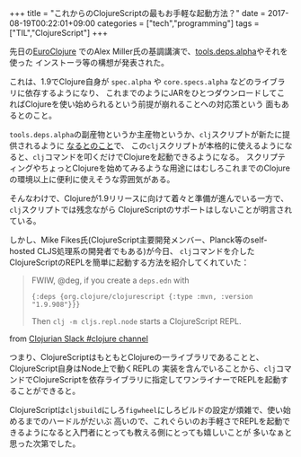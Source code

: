 +++
title = "これからのClojureScriptの最もお手軽な起動方法？"
date = 2017-08-19T00:22:01+09:00
categories = ["tech","programming"]
tags = ["TIL","ClojureScript"]
+++

先日の[EuroClojure](https://www.youtube.com/playlist?list=PLZdCLR02grLpzt6WENiHe16-vx74VbCw_)
でのAlex Miller氏の基調講演で、[tools.deps.alpha](https://github.com/clojure/tools.deps.alpha)やそれを使った
インストーラ等の構想が発表された。

<!--more-->

これは、1.9でClojure自身が `spec.alpha` や `core.specs.alpha` などのライブラリに依存するようになり、
これまでのようにJARをひとつダウンロードしてこればClojureを使い始められるという前提が崩れることへの対応策という
面もあるとのこと。

`tools.deps.alpha`の副産物というか主産物というか、`clj`スクリプトが新たに提供されるように
[なるとのこと](https://github.com/clojure/tools.deps.alpha#clj-script)で、
この`clj`スクリプトが本格的に使えるようになると、`clj`コマンドを叩くだけでClojureを起動できるようになる。
スクリプティングやちょっとClojureを始めてみるような用途にはむしろこれまでのClojureの環境以上に便利に使えそうな雰囲気がある。

そんなわけで、Clojureが1.9リリースに向けて着々と準備が進んでいる一方で、`clj`スクリプトでは残念ながら
ClojureScriptのサポートはしないことが明言されている。

しかし、Mike Fikes氏(ClojureScript主要開発メンバー、Planck等のself-hosted CLJS処理系の開発者でもある)が今日、
`clj`コマンドを介したClojureScriptのREPLを簡単に起動する方法を紹介してくれていた：

> FWIW, @deg, if you create a `deps.edn` with
>
> `{:deps {org.clojure/clojurescript {:type :mvn, :version "1.9.908"}}}`
>
> Then `clj -m cljs.repl.node` starts a ClojureScript REPL.

from [Clojurian Slack #clojure channel](https://clojurians-log.clojureverse.org/clojure/2017-08-18.html#inst-2017-08-18T02:25:06.000166Z)

つまり、ClojureScriptはもともとClojureの一ライブラリであることと、ClojureScript自身はNode上で動くREPLの
実装を含んでいることから、`clj`コマンドでClojureScriptを依存ライブラリに指定してワンライナーでREPLを起動することができると。

ClojureScriptは`cljsbuild`にしろ`figwheel`にしろビルドの設定が煩雑で、使い始めるまでのハードルがだいぶ
高いので、これぐらいのお手軽さでREPLを起動できるようになると入門者にとっても教える側にとっても嬉しいことが
多いなぁと思った次第でした。
